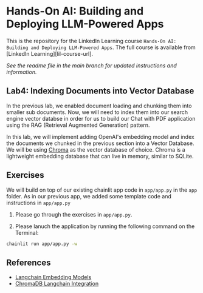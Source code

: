 # Hands-On AI: Building and Deploying LLM-Powered Apps
This is the repository for the LinkedIn Learning course `Hands-On AI: Building and Deploying LLM-Powered Apps`. The full course is available from [LinkedIn Learning][lil-course-url].

_See the readme file in the main branch for updated instructions and information._
## Lab4: Indexing Documents into Vector Database
In the previous lab, we enabled document loading and chunking them into smaller sub documents. Now, we will need to index them into our search engine vector databse in order for us to build our Chat with PDF application using the RAG (Retrieval Augmented Generation) pattern.

In this lab, we will implement adding OpenAI's embedding model and index the documents we chunked in the previous section into a Vector Database. We will be using [Chroma](https://www.trychroma.com/) as the vector database of choice. Chroma is a lightweight embedding database that can live in memory, similar to SQLite.

## Exercises

We will build on top of our existing chainlit app code in `app/app.py` in the `app` folder. As in our previous app, we added some template code and instructions in `app/app.py`

1. Please go through the exercises in `app/app.py`. 

2. Please lanuch the application by running the following command on the Terminal:

```bash
chainlit run app/app.py -w
```

## References

- [Langchain Embedding Models](https://python.langchain.com/docs/modules/data_connection/text_embedding/)
- [ChromaDB Langchain Integration](https://docs.trychroma.com/integrations/langchain)
